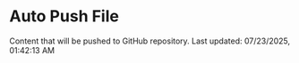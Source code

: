 # Auto Push File

Content that will be pushed to GitHub repository.
Last updated: 07/23/2025, 01:42:13 AM